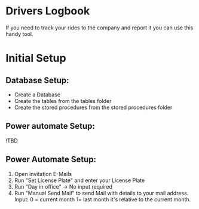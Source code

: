 # Drivers Logbook

If you need to track your rides to the company and report it you can use this handy tool. 

# Initial Setup 
## Database Setup: 
- Create a Database
- Create the tables from the tables folder
- Create the stored procedures from the stored procedures folder

## Power automate Setup: 
!TBD 


## Power Automate Setup: 
1. Open invitation E-Mails
2. Run  "Set License Plate" and enter your License Plate 
3. Run  "Day in office" -> No input required
4. Run "Manual Send Mail" to send Mail with details to your mail address. Input: 0 = current month 1= last month it's relative to the current month.







